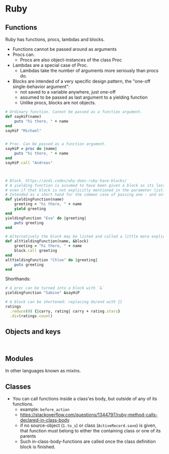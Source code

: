 # Ruby

## Functions

Ruby has functions, procs, lambdas and blocks.

- Functions cannot be passed around as arguments
- Procs can.
  - Procs are also object-instances of the class Proc
- Lambdas are a special case of Proc.
  - Lambdas take the number of arguments more seriously than procs do.
- Blocks are intended of a very specific design pattern, the "one-off single-behavior argument":
  - not saved to a variable anywhere, just one-off
  - assumed to be passed as last argument to a yielding function
  - Unlike procs, blocks are not objects.

```ruby
# Ordinary function. Cannot be passed as a function argument.
def sayHiF(name)
    puts "hi there, " + name
end
sayHiF "Michael"


# Proc. Can be passed as a function argument.
sayHiP = proc do |name|
    puts "hi there, " + name
end
sayHiP.call "Andreas"



# Block. https://avdi.codes/why-does-ruby-have-blocks/
# A yielding function is assumed to have been given a block as its last parameter,
# even if that block is not explicitly mentioned in the parameter list.
# Intended as a short hand for the common case of passing one - and only one - function as a parameter.
def yieldingFunction(name)
    greeting = "hi there, " + name
    yield greeting
end
yieldingFunction "Eva" do |greeting|
    puts greeting
end

# Alternatively the block may be listed and called a little more explicitly.
def altYieldingFunction(name, &block)
    greeting = "hi there, " + name
    block.call greeting
end
altYieldingFunction "Chloe" do |greeting|
    puts greeting
end


```

Shorthands:

```ruby
# A proc can be turned into a block with `&`
yieldingFunction "Sabine" &sayHiP

# A block can be shortened: replacing do/end with {}
ratings
  .reduce(0) {|carry, rating| carry + rating.stars}
  .div(ratings.count)
```

## Objects and keys

```ruby



```

## Modules

In other languages known as mixins.

## Classes

- You can call functions inside a class'es body, but outside of any of its functions.
  - example: `before_action`
  - https://stackoverflow.com/questions/1344797/ruby-method-calls-declared-in-class-body
  - if no source-object (`1.to_s`) or class (`ActiveRecord.save`) is given, that function must belong to either the containing class or one of its parents
  - Such in-class-body-functions are called once the class definition block is finished.
